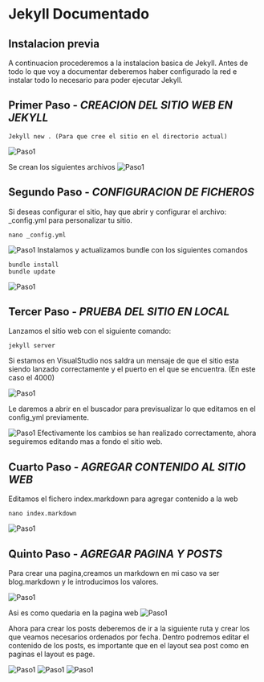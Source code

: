 # Jekyll Documentado

## Instalacion previa
A continuacion procederemos a la instalacion basica de Jekyll. Antes de todo lo que voy a documentar deberemos haber configurado la red e instalar todo lo necesario para poder ejecutar Jekyll.

## Primer Paso - *CREACION DEL SITIO WEB EN JEKYLL*

    Jekyll new . (Para que cree el sitio en el directorio actual)
![Paso1](img/Paso1.png) 

Se crean los siguientes archivos
![Paso1](img/paso3.png) 
## Segundo Paso - *CONFIGURACION DE FICHEROS*

Si deseas configurar el sitio, hay que abrir y configurar el archivo:
_config.yml para personalizar tu sitio.

    nano _config.yml

![Paso1](img/yml.png)
Instalamos y actualizamos bundle con los siguientes comandos

    bundle install
    bundle update

![Paso1](img/paso5.png) 

## Tercer Paso - *PRUEBA DEL SITIO EN LOCAL*

Lanzamos el sitio web con el siguiente comando:

    jekyll server 

Si estamos en VisualStudio nos saldra un mensaje de que el sitio esta siendo lanzado correctamente y el puerto en el que se encuentra. (En este caso el 4000)

![Paso1](img/puerto.png) 

Le daremos a abrir en el buscador para previsualizar lo que editamos en el config_yml previamente.

![Paso1](img/validacion.png) 
Efectivamente los cambios se han realizado correctamente, ahora seguiremos editando mas a fondo el sitio web.

## Cuarto Paso - *AGREGAR CONTENIDO AL SITIO WEB*

Editamos el fichero index.markdown para agregar contenido a la web

    nano index.markdown

![Paso1](img/pasoaa.png) 



## Quinto Paso - *AGREGAR PAGINA Y POSTS*

Para crear una pagina,creamos un markdown en mi caso va ser blog.markdown y le introducimos los valores.

![Paso1](img/paso%207.png)

Asi es como quedaria en la pagina web
![Paso1](img/paso8.png)

Ahora para crear los posts deberemos de ir a la siguiente ruta y crear los que veamos necesarios ordenados por fecha. Dentro podremos editar el contenido de los posts, es importante que en el layout sea post como en paginas el layout es page.

![Paso1](img/paso9.png)
![Paso1](img/paso10.png)
![Paso1](img/final1.png)
